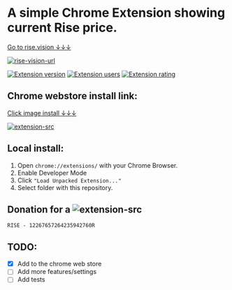 # A simple Chrome Extension showing current Rise price.

[Go to rise.vision ↓↓↓][rise-vision-url]

[![rise-vision-url](https://i.gyazo.com/e891ece99b6525c7f886768010cd8016.png)][rise-vision-url]

[![Extension version](https://badgen.net/chrome-web-store/v/onmpfndopnppalmnpmikclkhdlbhebcn)][extension-src]
[![Extension users](https://badgen.net/chrome-web-store/users/onmpfndopnppalmnpmikclkhdlbhebcn)][extension-src]
[![Extension rating](https://badgen.net/chrome-web-store/stars/onmpfndopnppalmnpmikclkhdlbhebcn)][extension-src]
## Chrome webstore install link:

[Click image install ↓↓↓][extension-src]

[![extension-src](https://i.gyazo.com/f622624526ed43128a6d485cfe3c4b08.png)][extension-src]

## Local install:
1. Open `chrome://extensions/` with your Chrome Browser.
2. Enable Developer Mode
3. Click `"Load Unpacked Extension..."`
4. Select folder with this repository.

## Donation for a ![extension-src](https://i.gyazo.com/082a59964320ef0fe4ac1f05bca5c60a.png)


~~~
RISE - 12267657264235942760R
~~~

## TODO:
- [X] Add to the chrome web store
- [ ] Add more features/settings
- [ ] Add tests

[extension-src]: https://chrome.google.com/webstore/detail/rise-ticker/onmpfndopnppalmnpmikclkhdlbhebcn
[rise-vision-url]: https://rise.vision/